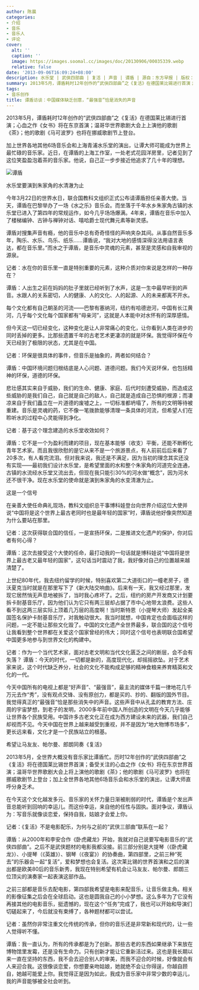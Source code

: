 ```yaml
---
author: 陈晨
categories:
- 介绍
- 音乐
- 音乐人
- 评论
cover:
  alt: ''
  caption: ''
  image: https://images.soomal.cc/images/doc/20130906/00035339.webp
  relative: false
date: '2013-09-06T16:09:24+08:00'
description: 水乐堂 | 武侠四部曲 | 复活 | 声音 | 谭盾 | 源自：东方早报 | 版权：转载 |  平均/总评分：08.20/41
summary: 2013年5月，谭盾耗时12年创作的“武侠四部曲”之《复活》在德国莱比锡进行首演；心血之作《女书》将在东京首演；温哥华世界歌剧大会上上演他的歌剧《茶》；他的歌剧《马可波罗》也将在挪威歌剧节上登台。加上世界各地其他6场音乐会和上海青浦水乐堂的演出，让谭大师可能成为世界上最忙碌的音乐家……
tags:
- 音乐创作
title: 谭盾访谈：中国媒体缺乏创意，“最强音”恰是消失的声音
---
```


2013年5月，谭盾耗时12年创作的“武侠四部曲”之《复活》在德国莱比锡进行首演；心血之作《女书》将在东京首演；温哥华世界歌剧大会上上演他的歌剧《茶》；他的歌剧《马可波罗》也将在挪威歌剧节上登台。

加上世界各地其他6场音乐会和上海青浦水乐堂的演出，让谭大师可能成为世界上最忙碌的音乐家。近日，在谭盾的上海工作室，一处老式花园洋房里，记者见到了这位笑盈盈泡着茶的音乐家。他说，自己正一步步接近他追求了几十年的理想。

![谭盾](https://images.soomal.cc/images/doc/20130906/00035338.webp)





水乐堂要演到朱家角的水清澈为止

今年3月22日的世界水日，联合国教科文组织正式公布请谭盾担任亲善大使。当天，谭盾在巴黎举办了一场《水之乐》音乐会。而坐落于千年水乡朱家角古镇的水乐堂已进入了第四年的常规运作，如今几乎场场爆满。4年来，谭盾在音乐中加入了楼梯编钟、古钟与禅钟对话、嘻哈爵士现代舞元素等新灵感。

谭盾对搜集声音有瘾，他的音乐中总有奇奇怪怪的声响夹杂其间。从事自然音乐多年，陶乐、水乐、鸟乐、纸乐……谭盾说，“我对大地的感情深得没法用语言表达，都在音乐里。”而水之于谭盾，是音乐中灵魂的元素，甚至是灵感和自我审视的源泉。

记者：水在你的音乐里一直是特别重要的元素，这种介质对你来说是怎样的一种存在？

谭盾：人出生之前在妈妈的肚子里就已经听到了水声，这是一生中最早听到的声音。水跟人的关系密切，人的健康、人的文化、人的起源、人的未来都离不开水。

每个文化都有自己朝圣的河流――巴黎有塞纳河，纽约有哈德逊河，中国有长江黄河，几乎每个文化每个国家都有“母亲河”，这就是人本能中对水怀有的深厚感情。

但今天这一切已经变化，这种变化是让人非常痛心的变化，让你看到人类在进步的同时丢掉的更多。比那些遗置千年的古老艺术更凄凉的就是环保。我觉得环保在今天已经到了极限的状态，尤其是在中国。

记者：环保是很具体的事件，但音乐是抽象的，两者如何结合？

谭盾：中国环境问题归根结底是人心问题、道德问题。我们今天说环保，也包括精神的环保，道德的环保。

悲壮感其实来自于威胁，我们的生命、健康、家庭、后代时刻遭受威胁，而造成这些威胁的是我们自己，自己就是自己的敌人，自己就是造成自己恐惧的根源；而凄凉来自于我们矗立在一片道德的废墟之上，一切标准都坍塌了，所有的文明等待被重建。音乐是灵魂的药，它不像一笔拨款能够清理一条具体的河流，但希望人们在聆听水的过程中心灵能得到净化。

记者：基于这个理念建造的水乐堂收效如何？

谭盾：它不是一个为盈利而建的项目，现在基本能够（收支）平衡，还能不断孵化青年艺术家。而且我很欣慰的是它从来不是一个旅游景点，有人前前后后来看了20多次，有人看完流泪。但对我来说，我还是不满足，因为当初的理念其实还没有实现――最初我们设计水乐堂，是希望里面的水和整个朱家角的河道完全连通，古镇的水流经水乐堂又流出去，但现在我只能引30%的河水做“概念”，因为河水还不很干净。现在水乐堂的使命就是演到朱家角的水变清澈为止。

这是一个信号

在亲善大使任命典礼现场，教科文组织总干事博科娃登台向世界介绍这位大使并说“中国将是这个世界上最古老同时也是最年轻的国家”时，谭盾说他好像突然知道为什么要站在那里。

记者：这次获得联合国的信任，一是宣扬环保，二是推进文化遗产的保护，你对后者有何心得？

谭盾：这次去接受这个大使的任命，最打动我的一句话就是博科娃说“中国将是世界上最古老又最年轻的国家”，这句话当时震动了我，我好像对自己的位置越来越清楚了。

上世纪80年代，我去纽约留学的时候，特别喜欢第二大道街口的一幢老房子，德沃夏克当时就是在那里写下了《新大陆交响曲》。后来有一天，我又经过那里，发现它居然悄无声息地被拆了，当时我心疼坏了。之后，纽约的房产开发商又计划要拆卡耐基音乐厅，因为他们认为它只有两三层却占据了市中心地带太浪费。这些人看不到这两三层实际上顶着几万层的高度啊！当时斯特恩（小提琴大师）发起全美国签名保护卡耐基音乐厅，对我触动很大。我当时就想，中国肯定也会面临这样的问题，一定不能让那些文化毁了。中国的文化遗产全世界最多，联合国的这个信号让我看到整个世界都在关爱这个国家曾经的伟大；同时这个信号也表明联合国希望中国更多地参与到世界文化的构建中。

记者：作为一个当代艺术家，面对古老文明和当代文化匮乏之间的断层，会不会有失落？
谭盾：今天的时代，一切都是新的，高度现代化，却摇摇欲坠。对于艺术家来说，这个时代缺乏养分，社会的文化不能构成足够的精神食粮来养育精英和文化的一代。

今天中国所有的电视上都是“好声音”、“最强音”，最主流的媒体千篇一律地花几千万元去作“秀”，没有观点交锋、没有原创力，都是买的、抄的、翻版的国外节目。我觉得真正的“最强音”恰是那些消失中的声音。这些声音中从孔孟的教育方法、庄周的宇宙梦想，到老子的发明，2000多年前中国人所创造的文明在今天几乎能够让世界各个民族受用。中国许多古老文化正在成为西方建设未来的武器，我们自己却视而不见。今天中国在世界上越来越受到重视，并不是因为“地大物博市场多”，更长远来看，文化才是一个民族站立的根基。

希望让马友友、帕尔曼、郎朗同奏《复活》

2013年5月，全世界大概没有音乐家比谭盾忙。历时12年创作的“武侠四部曲”之《复活》将在德国莱比锡世界首演；备受关注的心血之作《女书》将在东京世界首演；温哥华世界歌剧大会上将上演他的歌剧《茶》；他的歌剧《马可波罗》也将在挪威歌剧节上登台；加上全世界各地其他6场音乐会和水乐堂的演出，让谭大师直呼分身乏术。

在今天这个文化越发多元、音乐家的关怀力量日渐被削弱的时代，谭盾是个发出声音总能听到回响的幸运儿。而这份幸运，来自他的任性与固执。面对争议，谭盾认为：写音乐就像谈恋爱，保持自我，姑娘才会爱上你。

记者：《复活》不是电影配乐，为何与之前的“武侠三部曲”联系在一起？

谭盾：从2000年和李安合作《卧虎藏龙》开始，我就对自己说要写电影音乐的“武侠四部曲”。之后不是武侠题材的电影我都没接。前三部分别是大提琴（《卧虎藏龙》）、小提琴（《英雄》）、钢琴（《夜宴》）的协奏曲，第四部里，之前三种“死去”的乐器会一起“复活”，爱和梦想也会复活。这次莱比锡的世界首演和之后的演出都是欧美80后的音乐新秀，我现在特别希望有机会让马友友、帕尔曼、郎朗三位顶尖的演奏家一起表演这部作品。

之前三部都是音乐去配电影，第四部我希望是电影来配音乐，让音乐做主角。相关的影像征集之后会在全球启动。这也是圆我自己的小小梦想。这么多年为了它没有再接其他的电影音乐，挺遗憾的，现在这个“任务”完成了，我也可以开始和导演们切磋起来了，今后就没有束缚了，各种题材都可以尝试。

记者：虽然你非常注重文化传统的传承，但你的音乐还是非常新和现代的，让一些人觉得听不懂。

谭盾：我一直认为，所有的传承都是为了创新。那些古老的东西如果继承下来放在博物馆里发霉，还是没有生命力。只有创新才能让它重新活过来。这也是我长期以来一直在坚持的东西，我不会去迎合别人的审美，而我不迎合的时候，好像就会有人来迎合我。这很像谈恋爱，你想要亲吻姑娘，她就绝不会让你得逞，你越自顾自，她越可能爱上你。我觉得正是因为如此，我成为音乐家中非常少数的幸运儿，我的声音能够被全社会听到。